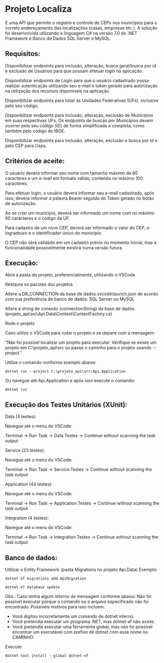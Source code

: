 # Projeto Localiza

É uma API que permite o registro e controle de CEPs nos municípios para o correto endereçamento das localizações (casas, empresas etc.). A solução foi desenvolvida utilizando a linguagem C# na versão 7.0 do .NET Framework e Banco de Dados SQL Server e MySQL.

## Requisitos:

Disponibilizar endpoints para inclusão, alteração, busca geral/busca por id e exclusão de Usuários para que possam efetuar login na aplicação.

Disponibilizar endpoints de Login para que o usuário cadastrado possa realizar autenticação utilizando seu e-mail e token gerado para autorização na utilização dos recursos disponíveis na aplicação.

Disponibilizar endpoints para listar as Unidades Federativas (UFs), inclusive pelo seu código.

Disponibilizar endpoints para inclusão, alteração, exclusão de Municípios em suas respectivas UFs.
Os endpoints de buscas por Municípios devem ocorrer pelo seu código (ID) de forma simplificada e completa, como também pelo código do IBGE.

Disponibilizar endpoints para inclusão, alteração, exclusão e busca por id e pelo CEP para Ceps.

## Critérios de aceite:

O usuário deverá informar seu nome com tamanho máximo de 60 caracteres e um e-mail em formato válido, contendo no máximo 100 caracteres.

Para efetuar login, o usuário deverá informar seu e-mail cadastrado, após isso, deverá informar a palavra Bearer seguido do Token gerado no botão de autorização.

Ao se criar um município, deverá ser informado um nome com no máximo 60 caracteres e o código da UF.

Para cadastro de um novo CEP, deverá ser informado o valor do CEP, o logradouro e o identificador único do município.

O CEP não será validado em um cadastro prévio no momento inicial, mas a funcionalidade possivelmente existirá numa versão futura.

## Execução:

Abra a pasta do projeto, preferencialmente, utilizando o VSCode

Restaure os pacotes dos projetos

Altere a DB_CONNECTION da base de dados.vscode\launch.json de acordo com sua preferência de banco de dados: SQL Server ou MySQL

Altere a string de conexão (connectionString) da base de dados (projeto_api\src\Api.Data\Context\ContextFactory.cs)

Rode o projeto

Caso utilize o VSCode para rodar o projeto e se depare com a mensagem:

"Não foi possível localizar um projeto para executar. Verifique se existe um projeto em C:\projeto_api\src ou passe o caminho para o projeto usando --project."

Utilize o comando conforme exemplo abaixo:

```
dotnet run --project C:\projeto_api\src\Api.Application
```

Ou navegue até Api.Application e após isso execute o comando:

```
dotnet run
```

## Execução dos Testes Unitários (XUnit):

Data (4 testes):

Navegue até o menu do VSCode:

Terminal -> Run Task -> Data.Testes -> Continue without scanning the task output

Service (23 testes):

Navegue até o menu do VSCode:

Terminal -> Run Task -> Service.Testes -> Continue without scanning the task output

Application (44 testes):

Navegue até o menu do VSCode:

Terminal -> Run Task -> Application.Testes -> Continue without scanning the task output

Integration (4 testes):

Navegue até o menu do VSCode:

Terminal -> Run Task -> Integration.Testes -> Continue without scanning the task output

## Banco de dados:

Utilizar o Entity Framework (pasta Migrations no projeto Api.Data)
Exemplo:

```
dotnet ef migrations add ApiMigration

dotnet ef database update
```

Obs.: Caso tenha algum retorno de mensagem conforme abaixo:
Não foi possível executar porque o comando ou o arquivo especificado não foi encontrado.
Possíveis motivos para isso incluem:

- Você digitou incorretamente um comando de dotnet interno.
- Você pretendia executar um programa .NET, mas dotnet-ef não existe.
- Você pretendia executar uma ferramenta global, mas não foi possível encontrar um executável com prefixo de dotnet com esse nome no CAMINHO.

Execute:

```
dotnet tool install --global dotnet-ef
```
